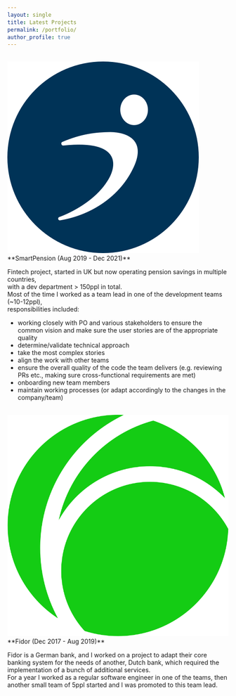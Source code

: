 ```yaml
---
layout: single
title: Latest Projects
permalink: /portfolio/
author_profile: true
---
```

<br/>

<img src="/assets/images/smartpension_logo.svg" alt="SmartPension logo" class="company-logo"> 
**SmartPension (Aug 2019 - Dec 2021)**

Fintech project, started in UK but now operating pension savings in multiple countries,<br/>with a dev department > 150ppl in total.<br/>
Most of the time I worked as a team lead in one of the development teams (~10-12ppl),<br/>
responsibilities included:
- working closely with PO and various stakeholders to ensure the common vision and make sure the user stories are of the appropriate quality
- determine/validate technical approach
- take the most complex stories
- align the work with other teams
- ensure the overall quality of the code the team delivers (e.g. reviewing PRs etc., making sure cross-functional requirements are met)
- onboarding new team members
- maintain working processes (or adapt accordingly to the changes in the company/team)

<br/>
<img src="/assets/images/fidor_logo.svg" alt="Fidor logo" class="company-logo"> 
**Fidor (Dec 2017 - Aug 2019)**

Fidor is a German bank,
and I worked on a project to adapt their core banking system for the needs of another, Dutch bank, which required the implementation of a bunch of additional services.<br/>
For a year I worked as a regular software engineer in one of the teams, then another small team of 5ppl started and I was promoted to this team lead.
